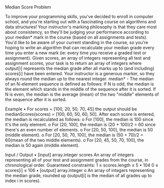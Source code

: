 
Median Score Problem

To improve your programming skills, you've decided to enroll in computer school, and you're starting out with a fascinating course on algorithms and data structures!
Your instructor's marking philosophy is that they care most about consistency, so they'll be judging your performance according to your median* mark in the course (based on all assignments and tests).
You'd like to be aware of your current standing in the course, so you're hoping to write an algorithm that can recalculate your median grade every time you enter a new mark (ie: every time you receive a graded test or assignment).
Given scores, an array of integers representing all test and assignment scores, your task is to return an array of integers where output[i] represents the median grade after all marks up to (and including) scores[i] have been entered. Your instructor is a generous marker, so they always round the median up to the nearest integer.
median* - The median of an N-element sequence is defined as follows: If N is odd, the median is the element which stands in the middle of the sequence after it is sorted. If N is even, the median is the average (mean) of the two "middle" elements of the sequence after it is sorted.

Example
•	For scores = [100, 20, 50, 70, 45] the output should be medianScores(scores) = [100, 60, 50, 60, 50].
After each score is entered, the median is recalculated as follows:
o	For [100], the median is 100 since it's the only element.
o	For [20, 100], the median is (20 + 100)/2 = 60 since there's an even number of elements.
o	For [20, 50, 100], the median is 50 (middle element).
o	For [20, 50, 70, 100], the median is (50 + 70)/2 = 60(mean of the two middle elements).
o	For [20, 45, 50, 70, 100], the median is 50 again (middle element).

Input / Output
•	[input] array.integer scores
An array of integers representing all of your test and assignment grades from the course, in chronological order.
Guaranteed constraints:
1 ≤ scores.length ≤ 5 • 104
0 ≤ scores[i] ≤ 106
•	[output] array.integer
o	An array of integers representing the median grade, rounded up (output[i] is the median of all grades up to index i in scores).
